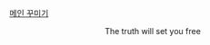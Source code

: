 [메인 꾸미기](https://zzsza.github.io/development/2020/07/10/make-github-profile-readme/)

<div align=center>The truth will set you free</div>
